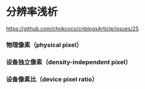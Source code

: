 # 分辨率浅析



https://github.com/chokcoco/cnblogsArticle/issues/25

### 物理像素（physical pixel）



### 设备独立像素（density-independent pixel）



### 设备像素比（device pixel ratio）